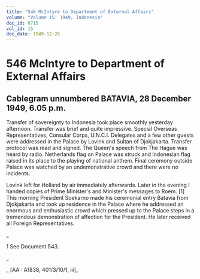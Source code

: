 ```yaml
---
title: "546 McIntyre to Department of External Affairs"
volume: "Volume 15: 1949, Indonesia"
doc_id: 6715
vol_id: 15
doc_date: 1949-12-28
---
```


# 546 McIntyre to Department of External Affairs

## Cablegram unnumbered BATAVIA, 28 December 1949, 6.05 p.m.

Transfer of sovereignty to Indonesia took place smoothly yesterday afternoon. Transfer was brief and quite impressive. Special Overseas Representatives, Consular Corps, U.N.C.I. Delegates and a few other guests were addressed in the Palace by Lovink and Sultan of Djokjakarta. Transfer protocol was read and signed. The Queen's speech from The Hague was heard by radio. Netherlands flag on Palace was struck and Indonesian flag raised in its place to the playing of national anthem. Final ceremony outside Palace was watched by an undemonstrative crowd and there were no incidents.

Lovink left for Holland by air immediately afterwards. Later in the evening I handed copies of Prime Minister's and Minister's messages to Roem. [1] This morning President Soekarno made his ceremonial entry Batavia from Djokjakarta and took up residence in the Palace where he addressed an enormous and enthusiastic crowd which pressed up to the Palace steps in a tremendous demonstration of affection for the President. He later received all Foreign Representatives.

_

1 See Document 543.

_

_ [AA : A1838, 401/3/10/1, iii]_
